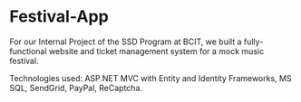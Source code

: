 # Festival-App

For our Internal Project of the SSD Program at BCIT, we built a fully-functional website and ticket management system for a mock music festival. 

Technologies used: ASP.NET MVC with Entity and Identity Frameworks, MS SQL, SendGrid, PayPal, ReCaptcha.

